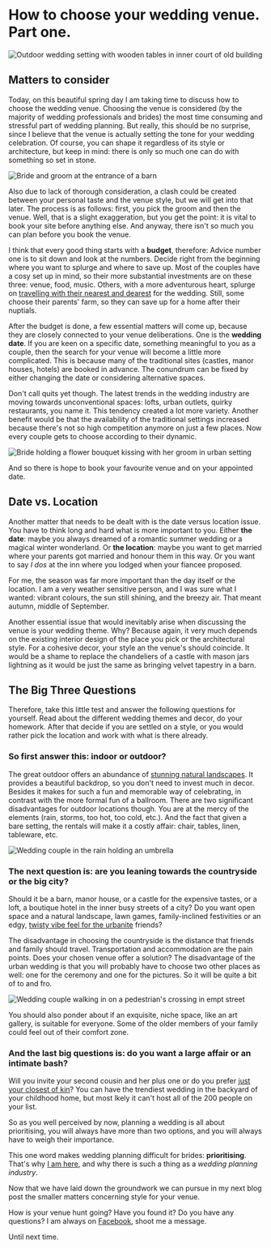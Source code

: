 # How to choose your wedding venue. Part one.

![Outdoor wedding setting with wooden tables in inner court of old building](https://www.rockmywedding.co.uk/wp-content/uploads/2018/04/samuel-docker-photography-21_5-1000x667.jpg "Outdoor wedding in southern France")

## Matters to consider

Today, on this beautiful spring day I am taking time to discuss how to choose the wedding venue.
Choosing the venue is considered (by the majority of wedding professionals and brides) the most time consuming and stressful part of wedding planning.
But really, this should be no surprise, since I believe that the venue is actually setting the tone for your wedding celebration.
Of course, you can shape it regardless of its style or architecture, but keep in mind: there is only so much one can do with something so set in stone.

![Bride and groom at the entrance of a barn](https://junebugweddings.com/wedding-blog/wp-content/uploads/2018/02/magical-diy-vermont-wedding-riverside-farm-38-700x1049.jpg "Bride and groom at a barn wedding")

Also due to lack of thorough consideration, a clash could be created between your personal taste and the venue style, but we will get into that later.
The process is as follows: first, you pick the groom and then the venue.
Well, that is a slight exaggeration, but you get the point: it is vital to book your site before anything else. And anyway, there isn't so much you can plan before you book the venue.

I think that every good thing starts with a **budget**, therefore:
Advice number one is to sit down and look at the numbers. Decide right from the beginning where you want to splurge and where to save up.
Most of the couples have a cosy set up in mind, so their more substantial investments are on these three: venue, food, music.
Others, with a more adventurous heart, splurge on [travelling with their nearest and dearest](https://www.stylemepretty.com/2017/12/05/relaxed-italian-wedding/ "Relaxed italian wedding") for the wedding.
Still, some choose their parents' farm, so they can save up for a home after their nuptials.

After the budget is done, a few essential matters will come up, because they are closely connected to your venue deliberations.
One is the **wedding date**.
If you are keen on a specific date, something meaningful to you as a couple, then the search for your venue will become a little more complicated. This is because  many of the traditional sites (castles, manor houses, hotels) are booked in advance.
The conundrum can be fixed by either changing the date or considering alternative spaces.

Don't call quits yet though.
The latest trends in the wedding industry are moving towards unconventional spaces: lofts, urban outlets, quirky restaurants, you name it.
This tendency created a lot more variety. Another benefit would be that the availability of the traditional settings increased because there's not so high competition anymore on just a few places.
Now every couple gets to choose according to their dynamic.

![Bride holding a flower bouquet kissing with her groom in urban setting](https://junebugweddings.com/wedding-blog/wp-content/uploads/2018/03/rustic-vintage-georgia-wedding-at-the-engine-room-wild-heart-visuals-47-700x1050.jpg "Bride and groom kissing")

And so there is hope to book your favourite venue and on your appointed date.

## Date vs. Location

Another matter that needs to be dealt with is the date versus location issue.
You have to think long and hard what is more important to you.
Either **the date**: maybe you always dreamed of a romantic summer wedding or a magical winter wonderland.
Or **the location**: maybe you want to get married where your parents got married and honour them in this way. Or you want to say *I dos* at the inn where you lodged when your fiancee proposed.

For me, the season was far more important than the day itself or the location.
I am a very weather sensitive person, and I was sure what I wanted: vibrant colours, the sun still shining, and the breezy air.
That meant autumn, middle of September.

Another essential issue that would inevitably arise when discussing the venue is your wedding theme.
Why? Because again, it very much depends on the existing interior design of the place you pick or the architectural style.
For a cohesive decor, your style an the venue's should coincide.
It would be a shame to replace the chandeliers of a castle with mason jars lightning as it would be just the same as bringing velvet tapestry in a barn.

## The Big Three Questions

Therefore, take this little test and answer the following questions for yourself. Read about the different wedding themes and decor, do your homework.
After that decide if you are settled on a style, or you would rather pick the location and work with what is there already.

### So first answer this: **indoor or outdoor**?

The great outdoor offers an abundance of [stunning natural landscapes](https://greenweddingshoes.com/25-jaw-dropping-spots-that-will-make-you-want-to-elope/ "25 places to elope").
It provides a beautiful backdrop, so you don't need to invest much in decor.
Besides it makes for such a fun and memorable way of celebrating, in contrast with the more formal fun of a ballroom.
There are two significant disadvantages for outdoor locations though.
You are at the mercy of the elements (rain, storms, too hot, too cold, etc.).
And the fact that given a bare setting, the rentals will make it a costly affair: chair, tables, linen, tableware, etc.

![Wedding couple in the rain holding an umbrella](https://junebugweddings.com/wedding-blog/wp-content/uploads/2018/02/artistic-aspen-wedding-mountains-lynn-britt-cabin-24-700x1061.jpg "Wedding couple in the rain holding an umbrella")

### The next question is: are you leaning towards **the countryside or the big city**?

Should it be a barn, manor house, or a castle for the expensive tastes, or a loft, a boutique hotel in the inner busy streets of a city?
Do you want open space and a natural landscape, lawn games, family-inclined festivities or an edgy, [twisty vibe feel for the urbanite](https://junebugweddings.com/wedding-blog/effortless-urban-seattle-wedding-at-axis-pioneer-square/ "Urban Seattle wedding at Axis Pioneer Square") friends?

The disadvantage in choosing the countryside is the distance that friends and family should travel.
Transportation and accommodation are the pain points. Does your chosen venue offer a solution? 
The disadvantage of the urban wedding is that you will probably have to choose two other places as well: one for the ceremony and one for the pictures.
So it will be quite a bit of to and fro.

![Wedding couple walking in on a pedestrian's crossing in empt street](https://junebugweddings.com/wedding-blog/wp-content/uploads/2018/03/effortless-urban-seattle-wedding-at-axis-pioneer-square-olivia-strohm-photography-10-700x467.jpg "Wedding couple in empty street")

You should also ponder about if an exquisite, niche space, like an art gallery, is suitable for everyone.
Some of the older members of your family could feel out of their comfort zone.

### And the last big questions is: do you want a **large affair or an intimate bash**?

Will you invite your second cousin and her plus one or do you prefer [just your closest of kin](https://junebugweddings.com/wedding-blog/55-person-miami-wedding-proves-intimate-day-can-majorly-gorgeous/ "Intimate Miami wedding")? 
You can have the trendiest wedding in the backyard of your childhood home, but most lkely it can't host all of the 200 people on your list.

So as you well perceived by now, planning a wedding is all about prioritising, you will always have more than two options, and you will always have to weigh their importance.

This one word makes wedding planning difficult for brides: **prioritising**.
That's why [I am here](http://weddingseason.events/get-in-touch.html), and why there is such a thing as a *wedding planning industry*.

Now that we have laid down the groundwork we can pursue in my next blog post the smaller matters concerning style for your venue.

How is your venue hunt going? Have you found it? Do you have any questions? I am always on [Facebook](https://www.facebook.com/weddingseason.events/), shoot me a message.

Until next time.
